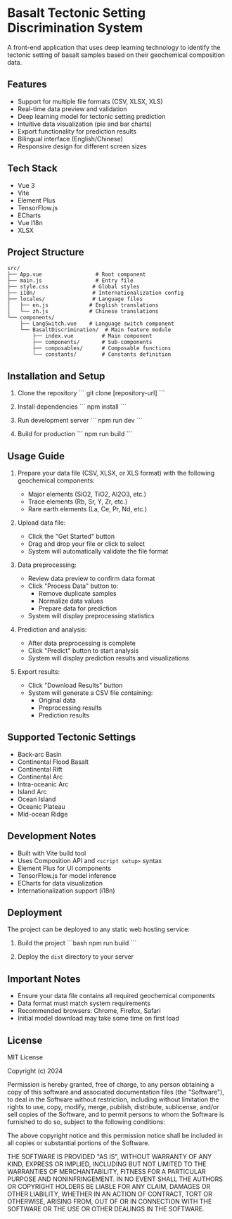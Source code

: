 # Basalt Tectonic Setting Discrimination System

A front-end application that uses deep learning technology to identify the tectonic setting of basalt samples based on their geochemical composition data.

## Features

- Support for multiple file formats (CSV, XLSX, XLS)
- Real-time data preview and validation
- Deep learning model for tectonic setting prediction
- Intuitive data visualization (pie and bar charts)
- Export functionality for prediction results
- Bilingual interface (English/Chinese)
- Responsive design for different screen sizes

## Tech Stack

- Vue 3
- Vite
- Element Plus
- TensorFlow.js
- ECharts
- Vue I18n
- XLSX

## Project Structure

```
src/
├── App.vue                 # Root component
├── main.js                 # Entry file
├── style.css              # Global styles
├── i18n/                  # Internationalization config
├── locales/               # Language files
│   ├── en.js             # English translations
│   └── zh.js             # Chinese translations
└── components/
    ├── LangSwitch.vue    # Language switch component
    └── BasaltDiscrimination/  # Main feature module
        ├── index.vue         # Main component
        ├── components/       # Sub-components
        ├── composables/      # Composable functions
        └── constants/        # Constants definition
```

## Installation and Setup

1. Clone the repository
\`\`\`
git clone [repository-url]
\`\`\`

2. Install dependencies
\`\`\`
npm install
\`\`\`

3. Run development server
\`\`\`
npm run dev
\`\`\`

4. Build for production
\`\`\`
npm run build
\`\`\`

## Usage Guide

1. Prepare your data file (CSV, XLSX, or XLS format) with the following geochemical components:
   - Major elements (SiO2, TiO2, Al2O3, etc.)
   - Trace elements (Rb, Sr, Y, Zr, etc.)
   - Rare earth elements (La, Ce, Pr, Nd, etc.)

2. Upload data file:
   - Click the "Get Started" button
   - Drag and drop your file or click to select
   - System will automatically validate the file format

3. Data preprocessing:
   - Review data preview to confirm data format
   - Click "Process Data" button to:
     * Remove duplicate samples
     * Normalize data values
     * Prepare data for prediction
   - System will display preprocessing statistics

4. Prediction and analysis:
   - After data preprocessing is complete
   - Click "Predict" button to start analysis
   - System will display prediction results and visualizations

5. Export results:
   - Click "Download Results" button
   - System will generate a CSV file containing:
     * Original data
     * Preprocessing results
     * Prediction results

## Supported Tectonic Settings

- Back-arc Basin
- Continental Flood Basalt
- Continental Rift
- Continental Arc
- Intra-oceanic Arc
- Island Arc
- Ocean Island
- Oceanic Plateau
- Mid-ocean Ridge

## Development Notes

- Built with Vite build tool
- Uses Composition API and `<script setup>` syntax
- Element Plus for UI components
- TensorFlow.js for model inference
- ECharts for data visualization
- Internationalization support (i18n)

## Deployment

The project can be deployed to any static web hosting service:

1. Build the project
\`\`\`bash
npm run build
\`\`\`

2. Deploy the `dist` directory to your server

## Important Notes

- Ensure your data file contains all required geochemical components
- Data format must match system requirements
- Recommended browsers: Chrome, Firefox, Safari
- Initial model download may take some time on first load

## License

MIT License

Copyright (c) 2024

Permission is hereby granted, free of charge, to any person obtaining a copy
of this software and associated documentation files (the "Software"), to deal
in the Software without restriction, including without limitation the rights
to use, copy, modify, merge, publish, distribute, sublicense, and/or sell
copies of the Software, and to permit persons to whom the Software is
furnished to do so, subject to the following conditions:

The above copyright notice and this permission notice shall be included in all
copies or substantial portions of the Software.

THE SOFTWARE IS PROVIDED "AS IS", WITHOUT WARRANTY OF ANY KIND, EXPRESS OR
IMPLIED, INCLUDING BUT NOT LIMITED TO THE WARRANTIES OF MERCHANTABILITY,
FITNESS FOR A PARTICULAR PURPOSE AND NONINFRINGEMENT. IN NO EVENT SHALL THE
AUTHORS OR COPYRIGHT HOLDERS BE LIABLE FOR ANY CLAIM, DAMAGES OR OTHER
LIABILITY, WHETHER IN AN ACTION OF CONTRACT, TORT OR OTHERWISE, ARISING FROM,
OUT OF OR IN CONNECTION WITH THE SOFTWARE OR THE USE OR OTHER DEALINGS IN THE
SOFTWARE.
